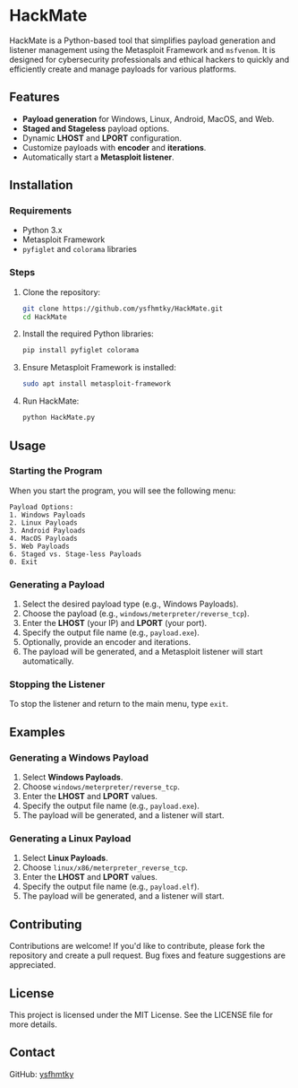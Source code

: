 # HackMate

HackMate is a Python-based tool that simplifies payload generation and listener management using the Metasploit Framework and `msfvenom`. It is designed for cybersecurity professionals and ethical hackers to quickly and efficiently create and manage payloads for various platforms.

## Features

- **Payload generation** for Windows, Linux, Android, MacOS, and Web.
- **Staged and Stageless** payload options.
- Dynamic **LHOST** and **LPORT** configuration.
- Customize payloads with **encoder** and **iterations**.
- Automatically start a **Metasploit listener**.

## Installation

### Requirements

- Python 3.x
- Metasploit Framework
- `pyfiglet` and `colorama` libraries

### Steps

1. Clone the repository:
   ```bash
   git clone https://github.com/ysfhmtky/HackMate.git
   cd HackMate
   ```

2. Install the required Python libraries:
   ```bash
   pip install pyfiglet colorama
   ```

3. Ensure Metasploit Framework is installed:
   ```bash
   sudo apt install metasploit-framework
   ```

4. Run HackMate:
   ```bash
   python HackMate.py
   ```

## Usage

### Starting the Program

When you start the program, you will see the following menu:

```
Payload Options:
1. Windows Payloads
2. Linux Payloads
3. Android Payloads
4. MacOS Payloads
5. Web Payloads
6. Staged vs. Stage-less Payloads
0. Exit
```

### Generating a Payload

1. Select the desired payload type (e.g., Windows Payloads).
2. Choose the payload (e.g., `windows/meterpreter/reverse_tcp`).
3. Enter the **LHOST** (your IP) and **LPORT** (your port).
4. Specify the output file name (e.g., `payload.exe`).
5. Optionally, provide an encoder and iterations.
6. The payload will be generated, and a Metasploit listener will start automatically.

### Stopping the Listener

To stop the listener and return to the main menu, type `exit`.

## Examples

### Generating a Windows Payload

1. Select **Windows Payloads**.
2. Choose `windows/meterpreter/reverse_tcp`.
3. Enter the **LHOST** and **LPORT** values.
4. Specify the output file name (e.g., `payload.exe`).
5. The payload will be generated, and a listener will start.

### Generating a Linux Payload

1. Select **Linux Payloads**.
2. Choose `linux/x86/meterpreter_reverse_tcp`.
3. Enter the **LHOST** and **LPORT** values.
4. Specify the output file name (e.g., `payload.elf`).
5. The payload will be generated, and a listener will start.

## Contributing

Contributions are welcome! If you'd like to contribute, please fork the repository and create a pull request. Bug fixes and feature suggestions are appreciated.

## License

This project is licensed under the MIT License. See the LICENSE file for more details.

## Contact

GitHub: [ysfhmtky](https://github.com/ysfhmtky)
